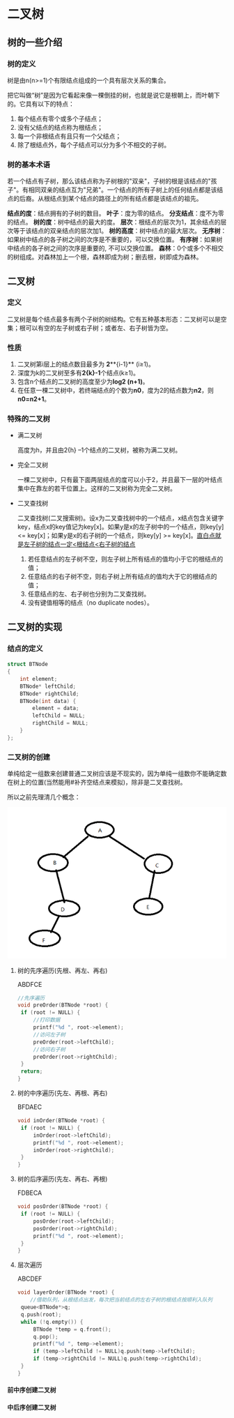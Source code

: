 # 二叉树

## 树的一些介绍

### 树的定义

树是由n(n>=1)个有限结点组成的一个具有层次关系的集合。

把它叫做“树”是因为它看起来像一棵倒挂的树，也就是说它是根朝上，而叶朝下的。它具有以下的特点：

1. 每个结点有零个或多个子结点；
2. 没有父结点的结点称为根结点；
3.  每一个非根结点有且只有一个父结点；
4.  除了根结点外，每个子结点可以分为多个不相交的子树。

### 树的基本术语

若一个结点有子树，那么该结点称为子树根的"双亲"，子树的根是该结点的"孩子"。有相同双亲的结点互为"兄弟"。一个结点的所有子树上的任何结点都是该结点的后裔。从根结点到某个结点的路径上的所有结点都是该结点的祖先。

**结点的度**：结点拥有的子树的数目。
**叶子**：度为零的结点。
**分支结点**：度不为零的结点。
**树的度**：树中结点的最大的度。
**层次**：根结点的层次为1，其余结点的层次等于该结点的双亲结点的层次加1。
**树的高度**：树中结点的最大层次。
**无序树**：如果树中结点的各子树之间的次序是不重要的，可以交换位置。
**有序树**：如果树中结点的各子树之间的次序是重要的, 不可以交换位置。
**森林**：0个或多个不相交的树组成。对森林加上一个根，森林即成为树；删去根，树即成为森林。

## 二叉树

### 定义

二叉树是每个结点最多有两个子树的树结构。它有五种基本形态：二叉树可以是空集；根可以有空的左子树或右子树；或者左、右子树皆为空。

### 性质

1. 二叉树第i层上的结点数目最多为 **2****{i-1}** (i≥1)。
2. 深度为k的二叉树至多有**2{k}-1**个结点(k≥1)。
3. 包含n个结点的二叉树的高度至少为**log2 (n+1)**。
4. 在任意一棵二叉树中，若终端结点的个数为**n0**，度为2的结点数为**n2**，则**n0=n2+1**。

### 特殊的二叉树

- 满二叉树

  高度为h，并且由2{h} –1个结点的二叉树，被称为满二叉树。

- 完全二叉树

  一棵二叉树中，只有最下面两层结点的度可以小于2，并且最下一层的叶结点集中在靠左的若干位置上。这样的二叉树称为完全二叉树。

- 二叉查找树

  二叉查找树(二叉搜索树)。设x为二叉查找树中的一个结点，x结点包含关键字key，结点x的key值记为key[x]。如果y是x的左子树中的一个结点，则key[y] <= key[x]；如果y是x的右子树的一个结点，则key[y] >= key[x]。<u>直白点就是左子树的结点一定<根结点<右子树的结点</u>

  1.  若任意结点的左子树不空，则左子树上所有结点的值均小于它的根结点的值；
  2. 任意结点的右子树不空，则右子树上所有结点的值均大于它的根结点的值；
  3. 任意结点的左、右子树也分别为二叉查找树。
  4. 没有键值相等的结点（no duplicate nodes）。

## 二叉树的实现

### 结点的定义

```c++
struct BTNode
{
	int element;
	BTNode* leftChild;
	BTNode* rightChild;
	BTNode(int data) {
		element = data;
		leftChild = NULL;
		rightChild = NULL;
	}
};
```

### 二叉树的创建

单纯给定一组数来创建普通二叉树应该是不现实的，因为单纯一组数你不能确定数在树上的位置(当然能用#补齐空结点来模拟)，除非是二叉查找树。

所以之前先理清几个概念：

![有如下树](..\image\微信图片_20190408214612.png)

1. 树的先序遍历(先根、再左、再右)

   ABDFCE

   ```c++
   //先序遍历
   void preOrder(BTNode *root) {
   	if (root != NULL) {
   		//打印数据
   		printf("%d ", root->element);
   		//访问左子树
   		preOrder(root->leftChild);
   		//访问右子树
   		preOrder(root->rightChild);
   	}
   	return;
   }
   ```

   

2. 树的中序遍历(先左、再根、再右)

   BFDAEC

   ```c++
   void inOrder(BTNode *root) {
   	if (root != NULL) {
   		inOrder(root->leftChild);
   		printf("%d ", root->element);
   		inOrder(root->rightChild);
   	}
   }
   ```

   

3. 树的后序遍历(先左、再右、再根)

   FDBECA

   ```c++
   void posOrder(BTNode *root) {
   	if (root != NULL) {
   		posOrder(root->leftChild);
   		posOrder(root->rightChild);
   		printf("%d ", root->element);
   	}
   }
   ```

4. 层次遍历

   ABCDEF

   ```c++
   void layerOrder(BTNode *root) {
       //借助队列，从根结点出发，每次把当前结点的左右子树的根结点按顺利入队列
   	queue<BTNode*>q;
   	q.push(root);
   	while (!q.empty()) {
   		BTNode *temp = q.front();
   		q.pop();
   		printf("%d ", temp->element);
   		if (temp->leftChild != NULL)q.push(temp->leftChild);
   		if (temp->rightChild != NULL)q.push(temp->rightChild);
   	}
   }
   ```

   

#### 前中序创建二叉树

#### 中后序创建二叉树
